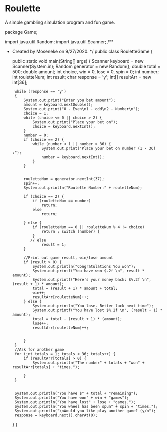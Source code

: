 # Roulette
 A simple gambling simulation program and fun game. 
 
 package Game;

import  java.util.Random;
import java.util.Scanner;
/**
 * Created by Moseneke on 9/27/2020.
 */
public class RouletteGame {

    public static void main(String[] args) {
        Scanner keyboard = new Scanner(System.in);
        Random generator = new Random();
        double total = 500;
        double amount;
        int choice, win = 0, lose = 0, spin = 0;
        int number;
        int rouletteNum;
        int result;
        char response = 'y';
        int[] resultArr = new int[36];

        while (response == 'y')
        {
            System.out.print("Enter you bet amount");
            amount = keyboard.nextDouble();
            System.out.print("0 - Even\n1 - odd\n2 - Number\n");
            choice = 1;
            while (choice <= 0 || choice > 2) {
                System.out.print("Place your bet on");
                choice = keyboard.nextInt();
            }
            number = 0;
            if (choice == 2) {
                while (number < 1 || number > 36) {
                    System.out.print("Place your bet on number (1 - 36) :");
                    number = keyboard.nextInt();
                }
            }


            rouletteNum = generator.nextInt(37);
            spin++;
            System.out.println("Roulette Number:" + rouletteNum);

            if (choice == 2) {
                if (rouletteNum == number)
                    return;
                else
                    return;

            } else {
                if (rouletteNum == 0 || rouletteNum % 4 != choice)
                    return ; switch (number) {
                }
               // else
                    result = 1;
            }

            //Print out game result, win/lose amount
            if (result > 0) {
                System.out.println("Congratulations You won");
                System.out.printf("You have won $.2f \n", result * amount);
                System.out.printf("Here's your money back: $%.2f \n", (result + 1) * amount);
                total = (result + 1) * amount + total;
                win++;
                resultArr[rouletteNum]++;
            } else {
                System.out.println("You lose. Better luck next time");
                System.out.printf("You have lost $%.2f \n", (result + 1) * amount);
                total = total - (result + 1) * (amount);
                lose++;
                resultArr[rouletteNum]++;


            }
        }
        //Ask for another game
        for (int totals = 1; totals < 36; totals++) {
            if (resultArr[totals] > 0) {
                System.out.println("The number" + totals + "won" + resultArr[totals] + "times.");

            }
        }


        System.out.println("You have $" + total + "remaining");
        System.out.println("You have won" + win + "games");
        System.out.println("You have lost" + lose + "games.");
        System.out.println("You wheel has been spun" + spin + "times.");
        System.out.println("\nWould you like play another game? (y/n");
        response = keyboard.next().charAt(0);
    }
}
